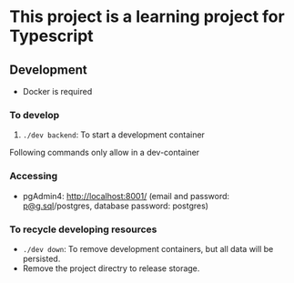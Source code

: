 # This project is a learning project for Typescript

## Development

* Docker is required

### To develop

1. `./dev backend`: To start a development container

Following commands only allow in a dev-container



### Accessing

* pgAdmin4: [http://localhost:8001/](http://localhost:8001/) (email and password: p@g.sql/postgres, database password: postgres)

### To recycle developing resources

* `./dev down`: To remove development containers, but all data will be persisted.
* Remove the project directry to release storage.